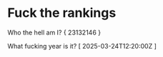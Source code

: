 # Fuck the rankings

Who the hell am I?
{ 23132146 }

What fucking year is it?
[ 2025-03-24T12:20:00Z ]
